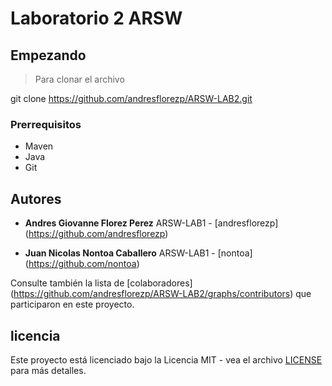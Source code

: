 # Laboratorio 2 ARSW


## Empezando

>Para clonar el archivo 

git clone https://github.com/andresflorezp/ARSW-LAB2.git
>
### Prerrequisitos
* Maven
* Java
* Git


## Autores

* **Andres Giovanne Florez Perez**  ARSW-LAB1 - [andresflorezp] (https://github.com/andresflorezp)

* **Juan Nicolas Nontoa Caballero**  ARSW-LAB1 - [nontoa] (https://github.com/nontoa)

Consulte también la lista de [colaboradores] (https://github.com/andresflorezp/ARSW-LAB2/graphs/contributors) que participaron en este proyecto.

## licencia

Este proyecto está licenciado bajo la Licencia MIT - vea el archivo [LICENSE](LICENSE) para más detalles.
